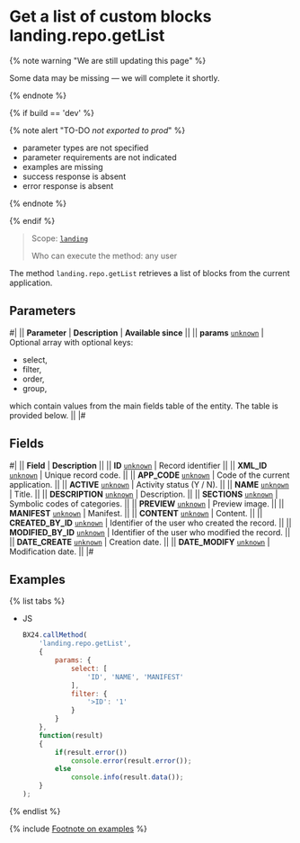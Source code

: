 # Get a list of custom blocks landing.repo.getList

{% note warning "We are still updating this page" %}

Some data may be missing — we will complete it shortly.

{% endnote %}

{% if build == 'dev' %}

{% note alert "TO-DO _not exported to prod_" %}

- parameter types are not specified
- parameter requirements are not indicated
- examples are missing
- success response is absent
- error response is absent

{% endnote %}

{% endif %}

> Scope: [`landing`](../../scopes/permissions.md)
>
> Who can execute the method: any user

The method `landing.repo.getList` retrieves a list of blocks from the current application.

## Parameters

#|
|| **Parameter** | **Description** | **Available since** ||
|| **params**
[`unknown`](../../data-types.md) | Optional array with optional keys:
- select,
- filter,
- order,
- group,

which contain values from the main fields table of the entity. The table is provided below. ||
|#

## Fields

#|
|| **Field** | **Description** ||
|| **ID**
[`unknown`](../../data-types.md) | Record identifier ||
|| **XML_ID**
[`unknown`](../../data-types.md) | Unique record code. ||
|| **APP_CODE**
[`unknown`](../../data-types.md) | Code of the current application. ||
|| **ACTIVE**
[`unknown`](../../data-types.md) | Activity status (Y / N). ||
|| **NAME**
[`unknown`](../../data-types.md) | Title. ||
|| **DESCRIPTION**
[`unknown`](../../data-types.md) | Description. ||
|| **SECTIONS**
[`unknown`](../../data-types.md) | Symbolic codes of categories. ||
|| **PREVIEW**
[`unknown`](../../data-types.md) | Preview image. ||
|| **MANIFEST**
[`unknown`](../../data-types.md) | Manifest. ||
|| **CONTENT**
[`unknown`](../../data-types.md) | Content. ||
|| **CREATED_BY_ID**
[`unknown`](../../data-types.md) | Identifier of the user who created the record. ||
|| **MODIFIED_BY_ID**
[`unknown`](../../data-types.md) | Identifier of the user who modified the record. ||
|| **DATE_CREATE**
[`unknown`](../../data-types.md) | Creation date. ||
|| **DATE_MODIFY**
[`unknown`](../../data-types.md) | Modification date. ||
|#

## Examples

{% list tabs %}

- JS

    ```js
    BX24.callMethod(
        'landing.repo.getList',
        {
            params: {
                select: [
                    'ID', 'NAME', 'MANIFEST'
                ],
                filter: {
                    '>ID': '1'
                }
            }
        },
        function(result)
        {
            if(result.error())
                console.error(result.error());
            else
                console.info(result.data());
        }
    );
    ```

{% endlist %}

{% include [Footnote on examples](../../../_includes/examples.md) %}